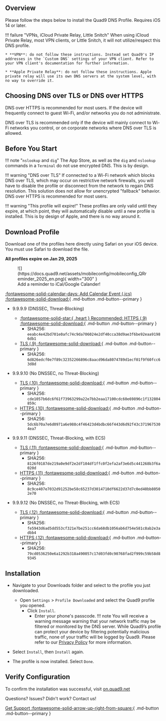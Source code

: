 ## Overview

Please follow the steps below to install the Quad9 DNS Profile. Requires iOS 14 or later.

!!! failure "VPNs, iCloud Private Relay, Little Snitch"
    When using iCloud Private Relay, most VPN clients, or Little Snitch, it will not utilize/respect this DNS profile.

    * **VPN**: do not follow these instructions. Instead set Quad9's IP addresses in the `Custom DNS` settings of your VPN client. Refer to your VPN client's documentation for further information.
   
    * **Apple Private Relay**: do not follow these instructions. Apple private relay will use its own DNS servers at the system level, with no way to override it.

## Choosing DNS over TLS or DNS over HTTPS

DNS over HTTPS is recommended for most users. If the device will frequently connect to guest Wi-Fi, and/or networks you do not administrate.

DNS over TLS is recommended only if the device will mainly connect to Wi-Fi networks you control, or on corporate networks where DNS over TLS is allowed.

## Before You Start

!!! note "`nslookup` and `dig`"
    The App Store, as well as the `dig` and `nslookup` commands in a `Terminal` do not use encrypted DNS. This is by design.

!!! warning "DNS over TLS"
    If connected to a Wi-Fi network which blocks DNS over TLS, which may occur on restrictive network firewalls, you will have to disable the profile or disconnect from the network to regain DNS resolution. This solution does not allow for unencrypted "fallback" behavior. DNS over HTTPS is recommended for most users.

!!! warning "This profile will expire!"
    These profiles are only valid until they expire, at which point, they will automatically disable until a new profile is installed. This is by design of Apple, and there is no way around it.

## Download Profile
Download one of the profiles here directly using Safari on your iOS device. You must use Safari to download the file.

**All profiles expire on Jan 29, 2025**

<figure markdown="span">
  ![](https://docs.quad9.net/assets/mobileconfig/mobileconfig_QRreminder_2025_en.png){ width="300" }
  <figcaption>Add a reminder to iCal/Google Calander!</figcaption>
</figure>

[:fontawesome-solid-calendar-days: Add Calendar Event (.ics) :fontawesome-solid-download:](){ .md-button .md-button--primary }

* 9.9.9.9 (DNSSEC, Threat-Blocking)
    * [:fontawesome-solid-star:{ .heart } Recommended: HTTPS (.9) :fontawesome-solid-download:](https://docs.quad9.net/assets/mobileconfig/Quad9_Secured_DNS_over_HTTPS_20250129.mobileconfig){ .md-button .md-button--primary }
        * SHA256: `eeabc4e42bd701e0afc74c9da706024e2df40cca38d9ae3f6be92eaa91986db1`
    * [TLS (.9) :fontawesome-solid-download:](https://docs.quad9.net/assets/mobileconfig/Quad9_Secured_DNS_over_TLS_20250129.mobileconfig){ .md-button .md-button--primary }
        * SHA256: `6d826edcf0e7f89c32352266896c8aacd96da8074789d1ecf01f9f60fcc63d8d`

* 9.9.9.10 (No DNSSEC, no Threat-Blocking)
    * [TLS (.10) :fontawesome-solid-download:](https://docs.quad9.net/assets/mobileconfig/Quad9_un_Secured_DNS_over_TLS_20250129.mobileconfig){ .md-button .md-button--primary }
        * SHA256: `cde1057b6dc6f61f73963299a22e7bb2eaa17100cdc60e69896c1f132804859c`
    * [HTTPS (.10) :fontawesome-solid-download:](https://docs.quad9.net/assets/mobileconfig/Quad9_un_Secured_DNS_over_HTTPS_20250129.mobileconfig){ .md-button .md-button--primary }
        * SHA256: `5dc6b70a7e6d0971a6e988c4f46423d4bdbc66f443d6d92f43c3719675304ea7`

* 9.9.9.11 (DNSSEC, Threat-Blocking, with ECS)
    * [TLS (.11) :fontawesome-solid-download:](https://docs.quad9.net/assets/mobileconfig/Quad9_Secured_DNS_over_TLS_ECS_20250129.mobileconfig){ .md-button .md-button--primary }
        * SHA256: `8126f0187de219a0e9df2e2df104df1ffc0f2efa2af3e6d5c441268b3f6a020d`
    * [HTTPS (.11) :fontawesome-solid-download:](https://docs.quad9.net/assets/mobileconfig/Quad9_Secured_DNS_over_HTTPS_ECS_20250129.mobileconfig){ .md-button .md-button--primary }
        * SHA256: `8c9ce407e7032d91252be58c65237d3014710df6622d37d7c0ed40bb80502e70`

* 9.9.9.12 (No DNSSEC, no Threat-Blocking, with ECS)
    * [TLS (.12) :fontawesome-solid-download:](https://docs.quad9.net/assets/mobileconfig/Quad9_un_Secured_DNS_over_TLS_ECS_20250129.mobileconfig){ .md-button .md-button--primary }
        * SHA256: `fe5943d6ad5dd553cf321e7be251cc6da68db1056ab6d754e581c8ab2e3adbb4`
    * [HTTPS (.12) :fontawesome-solid-download:](https://docs.quad9.net/assets/mobileconfig/Quad9_un_Secured_DNS_over_HTTPS_ECS_20250129.mobileconfig){ .md-button .md-button--primary }
        * SHA256: `79cd0536250e6a1292b318a490057c17d03fd0c90768fad2f999c59b58d89345`

## Installation

* Navigate to your Downloads folder and select to the profile you just downloaded.
    * Open `Settings` > `Profile Downloaded` and select the Quad9 profile you opened.
        * Click `Install`.
            * Enter your phone's passcode.
!!! note
    You will receive a warning message warning that your network traffic may be filtered or monitored by the DNS server. While Quad9’s profile can protect your device by filtering potentially malicious traffic, none of your traffic will be logged by Quad9. Please refer to our [Privacy Policy](https://quad9.net/service/privacy) for more information.

* Select `Install`, then `Install` again.

* The profile is now installed. Select `Done`.

## Verify Configuration

To confirm the installation was successful, visit [on.quad9.net](https://on.quad9.net)

Questions? Issues? Didn't work? Contact us!

[Get Support :fontawesome-solid-arrow-up-right-from-square:](https://quad9.net/support/contact){ .md-button .md-button--primary }
